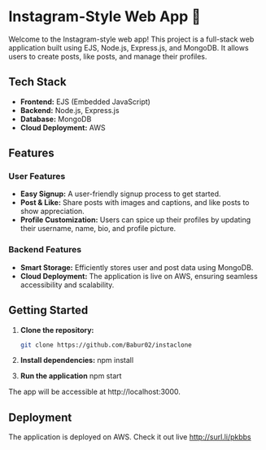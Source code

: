 # Instagram-Style Web App 🚀

Welcome to the Instagram-style web app! This project is a full-stack web application built using EJS, Node.js, Express.js, and MongoDB. It allows users to create posts, like posts, and manage their profiles.

## Tech Stack

- **Frontend:** EJS (Embedded JavaScript)
- **Backend:** Node.js, Express.js
- **Database:** MongoDB
- **Cloud Deployment:** AWS

## Features

### User Features

- **Easy Signup:** A user-friendly signup process to get started.
- **Post & Like:** Share posts with images and captions, and like posts to show appreciation.
- **Profile Customization:** Users can spice up their profiles by updating their username, name, bio, and profile picture.

### Backend Features

- **Smart Storage:** Efficiently stores user and post data using MongoDB.
- **Cloud Deployment:** The application is live on AWS, ensuring seamless accessibility and scalability.


## Getting Started

1. **Clone the repository:**
   ```bash
   git clone https://github.com/Babur02/instaclone

2. **Install dependencies:**
    npm install

3. **Run the application**
    npm start

The app will be accessible at http://localhost:3000.

## Deployment
The application is deployed on AWS. Check it out live http://surl.li/pkbbs
